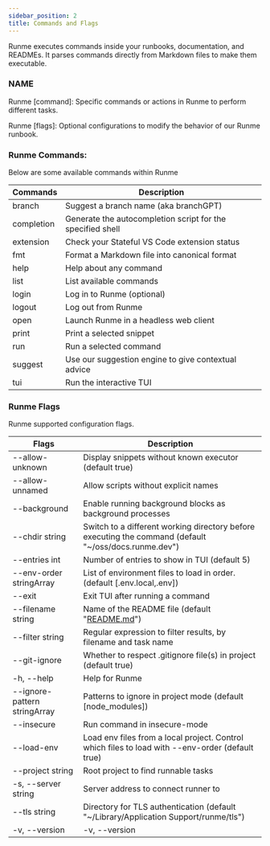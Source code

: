 ```yaml
---
sidebar_position: 2
title: Commands and Flags
---
```




Runme executes commands inside your runbooks, documentation, and READMEs. It parses commands directly from Markdown files to make them executable.

### NAME

Runme [command]: Specific commands or actions in Runme to perform different tasks.

Runme [flags]:  Optional configurations to modify the behavior of our Runme runbook.

### Runme Commands:

Below are some available commands within Runme

| Commands         | Description                                                     |
| ---------------------- | --------------------------------------------------------------- |
| branch            | Suggest a branch name (aka branchGPT)  |
| completion | Generate the autocompletion script for the specified shell                  |
| extension              | Check your Stateful VS Code extension status                        |
| fmt                    | Format a Markdown file into canonical format            |
| help     | Help about any command    |
| list            |  List available commands          |
| login            | Log in to Runme (optional) |
| logout              |    Log out from Runme                             |
| open                 | Launch Runme in a headless web client  |
| print          | Print a selected snippet              |
| run             | Run a selected command          |
| suggest           | Use our suggestion engine to give contextual advice |
| tui | Run the interactive TUI                   |

### Runme Flags

Runme supported configuration flags.


| Flags         | Description                                                     |
| ---------------------- | --------------------------------------------------------------- |
| --allow-unknown           | Display snippets without known executor (default true)  |
| --allow-unnamed | Allow scripts without explicit names        |
| --background            | Enable running background blocks as background processes                      |
| --chdir string                   | Switch to a different working directory before executing the command (default "~/oss/docs.runme.dev")             |
| --entries int    | Number of entries to show in TUI (default 5)   |
| --env-order stringArray           |  List of environment files to load in order. (default [.env.local,.env])          |
| --exit           | Exit TUI after running a command |
| --filename string             |    Name of the README file (default "[README.md](http://readme.md/)")                        |
| --filter string                | Regular expression to filter results, by filename and task name  |
| --git-ignore         | Whether to respect .gitignore file(s) in project (default true)             |
| -h, --help           | Help for Runme         |
| --ignore-pattern stringArray          | Patterns to ignore in project mode (default [node_modules]) |
| --insecure | Run command in insecure-mode                  |
| --load-env          | Load env files from a local project. Control which files to load with --env-order (default true) |
| --project string | Root project to find runnable tasks                 |
| -s, --server string          | Server address to connect runner to |
| --tls string | Directory for TLS authentication (default "~/Library/Application Support/runme/tls")                  |
| -v, --version          |  -v, --version |

